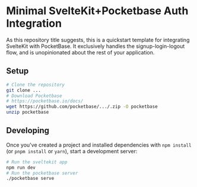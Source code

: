 # Minimal SvelteKit+Pocketbase Auth Integration
As this repository title suggests, this is a quickstart template for integrating SvelteKit with PocketBase. It exclusively handles the signup-login-logout flow, and is unopinionated about the rest of your application.

## Setup
```bash
# Clone the repository
git clone ...
# Download Pocketbase
# https://pocketbase.io/docs/
wget https://github.com/pocketbase/.../.zip -O pocketbase
unzip pocketbase
```

## Developing

Once you've created a project and installed dependencies with `npm install` (or `pnpm install` or `yarn`), start a development server:

```bash
# Run the sveltekit app
npm run dev
# Run the pocketbase server
./pocketbase serve
```